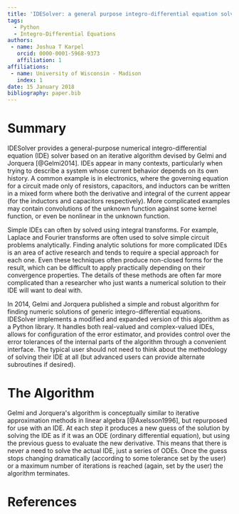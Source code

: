 ```yaml
---
title: 'IDESolver: a general purpose integro-differential equation solver'
tags:
  - Python
  - Integro-Differential Equations
authors:
 - name: Joshua T Karpel
   orcid: 0000-0001-5968-9373
   affiliation: 1
affiliations:
 - name: University of Wisconsin - Madison
   index: 1
date: 15 January 2018
bibliography: paper.bib
---
```


# Summary

IDESolver provides a general-purpose numerical integro-differential equation (IDE) solver based on an iterative algorithm devised by Gelmi and Jorquera [@Gelmi2014].
IDEs appear in many contexts, particularly when trying to describe a system whose current behavior depends on its own history.
A common example is in electronics, where the governing equation for a circuit made only of resistors, capacitors, and inductors can be written in a mixed form where both the derivative and integral of the current appear (for the inductors and capacitors respectively).
More complicated examples may contain convolutions of the unknown function against some kernel function, or even be nonlinear in the unknown function.

Simple IDEs can often by solved using integral transforms.
For example, Laplace and Fourier transforms are often used to solve simple circuit problems analytically.
Finding analytic solutions for more complicated IDEs is an area of active research and tends to require a special approach for each one.
Even these techniques often produce non-closed forms for the result, which can be difficult to apply practically depending on their convergence properties.
The details of these methods are often far more complicated than a researcher who just wants a numerical solution to their IDE will want to deal with.

In 2014, Gelmi and Jorquera published a simple and robust algorithm for finding numeric solutions of generic integro-differential equations.
IDESolver implements a modified and expanded version of this algorithm as a Python library.
It handles both real-valued and complex-valued IDEs, allows for configuration of the error estimator, and provides control over the error tolerances of the internal parts of the algorithm through a convenient interface.
The typical user should not need to think about the methodology of solving their IDE at all (but advanced users can provide alternate subroutines if desired).

# The Algorithm

Gelmi and Jorquera's algorithm is conceptually similar to iterative approximation methods in linear algebra [@Axelsson1996], but repurposed for use with an IDE.
At each step it produces a new guess of the solution by solving the IDE as if it was an ODE (ordinary differential equation), but using the previous guess to evaluate the new derivative.
This means that there is never a need to solve the actual IDE, just a series of ODEs.
Once the guess stops changing dramatically (according to some tolerance set by the user) or a maximum number of iterations is reached (again, set by the user) the algorithm terminates.

# References
